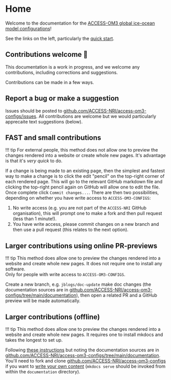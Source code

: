 # Home

Welcome to the documentation for the [ACCESS-OM3 global ice-ocean model configurations](https://github.com/ACCESS-NRI/access-om3-configs)!

See the links on the left, particularly the [quick start](pages/Quick-start.md).

## Contributions welcome 🙏
This documentation is a work in progress, and we welcome any contributions, including corrections and suggestions.

Contributions can be made in a few ways.

## Report a bug or make a suggestion
Issues should be posted to [github.com/ACCESS-NRI/access-om3-configs/issues](https://github.com/ACCESS-NRI/access-om3-configs/issues). All contributions are welcome but we would particularly apprecaite text suggestions (below).

## FAST and small contributions 
!!! tip
    For external people, this method does not allow one to preview the changes rendered into a website or create whole new pages. It's advantage is that it's *very quick* to do.<br>

If a change is being made to an existing page, then the simplest and fastest way to make a change is to click the edit "pencil" on the top-right corner of each rendered page. This will go to the relevant GitHub markdown file and clicking the top-right pencil again on GitHub will allow one to edit the file. Once complete click `Commit changes...`. There are then two possibilities, depending on whether you have  write access to `ACCESS-OM3-CONFIGS`: 

1.  No write access (e.g. you are not part of the `ACCESS-NRI` GitHub organisation), this will prompt one to make a fork and then pull request (less than 1 minute!). 
1.  You have write access, please commit changes on a new branch and then use a pull request (this relates to the next option). 

## Larger contributions using online PR-previews
!!! tip
    This method does allow one to preview the changes rendered into a website and create whole new pages. It does not require one to install any software.<br>
    Only for people with write access to `ACCESS-OM3-CONFIGS`.<br>

Create a new branch, e.g. `jblogs/doc-update` make doc changes (the documentation sources are in [github.com/ACCESS-NRI/access-om3-configs/tree/main/documentation](https://github.com/ACCESS-NRI/access-om3-configs/tree/main/documentation)), then open a related PR and a GitHub preview will be made automatically.

## Larger contributions (offline)
!!! tip
    This method does allow one to preview the changes rendered into a website and create whole new pages. It requires one to install mkdocs and takes the longest to set up.<br>

Following [these instructions](https://docs.access-hive.org.au/about/contribute/contribute_on_github/) but noting the documentation sources are in [github.com/ACCESS-NRI/access-om3-configs/tree/main/documentation](https://github.com/ACCESS-NRI/access-om3-configs/tree/main/documentation). You'll need to fork and clone [github.com/ACCESS-NRI/access-om3-configs](https://github.com/ACCESS-NRI/access-om3-configs) if you want to [write your own content](https://docs.access-hive.org.au/about/contribute/contribute_on_github/) (`mkdocs serve` should be invoked from within the `documentation` directory).

